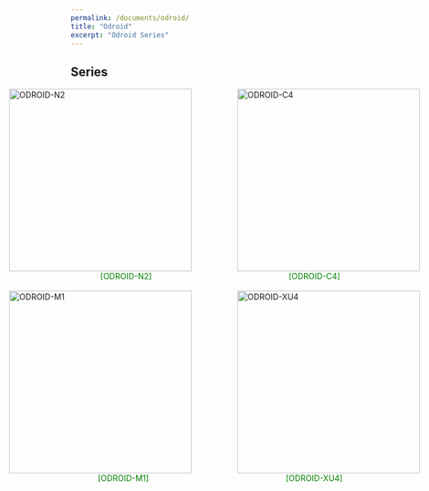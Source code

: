 ```yaml
---
permalink: /documents/odroid/
title: "Odroid"
excerpt: "Odroid Series"
---
```


## Series

<div style="display:flex; justify-content:center; align-items:center;">
  <a href="{{ site.baseurl }}/documents/odroid/odroid-n2/"><img src="/documents/images/odroid/odroid-n2.jpg" alt="ODROID-N2" width="320" height="320" style="margin: 0 80px;"></a>
  <a href="{{ site.baseurl }}/documents/odroid/odroid-c4/"><img src="/documents/images/odroid/odroid-c4.jpg" alt="ODROID-C4" width="320" height="320" style="margin-right:80px;"></a>
</div>
<div style="display:flex; justify-content:center;">
  <span style="color:green; margin: 0 240px 0 20px">[ODROID-N2]</span>
  <span style="color:green;">[ODROID-C4]</span>
</div>
<br>
<div style="display:flex; justify-content:center; align-items:center;">
  <a href="{{ site.baseurl }}/documents/odroid/odroid-m1/"><img src="/documents/images/odroid/odroid-m1.jpg" alt="ODROID-M1" width="320" height="320" style="margin: 0 80px;"></a>
  <a href="{{ site.baseurl }}/documents/odroid/odroid-xu4/"><img src="/documents/images/odroid/odroid-xu4.jpg" alt="ODROID-XU4" width="320" height="320" style="margin-right:80px;"></a>
</div>
<div style="display:flex; justify-content:center;">
  <span style="color:green; margin: 0 240px 0 20px">[ODROID-M1]</span>
  <span style="color:green;">[ODROID-XU4]</span>
</div>
